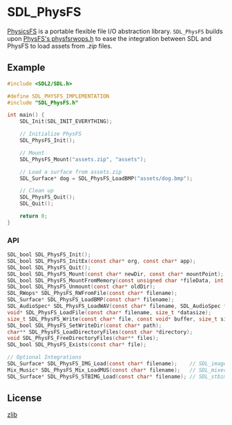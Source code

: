 # SDL_PhysFS

[PhysicsFS](https://github.com/icculus/physfs) is a portable flexible file I/O abstraction library. `SDL_PhysFS` builds upon [PhysFS's physfsrwops.h](https://github.com/icculus/physfs/blob/main/extras/physfsrwops.h) to ease the integration between SDL and PhysFS to load assets from *.zip* files.

## Example

``` c
#include <SDL2/SDL.h>

#define SDL_PHYSFS_IMPLEMENTATION
#include "SDL_PhysFS.h"

int main() {
    SDL_Init(SDL_INIT_EVERYTHING);

    // Initialize PhysFS
    SDL_PhysFS_Init();

    // Mount
    SDL_PhysFS_Mount("assets.zip", "assets");

    // Load a surface from assets.zip
    SDL_Surface* dog = SDL_PhysFS_LoadBMP("assets/dog.bmp");

    // Clean up
    SDL_PhysFS_Quit();
    SDL_Quit();

    return 0;
}
```

### API

``` c
SDL_bool SDL_PhysFS_Init();
SDL_bool SDL_PhysFS_InitEx(const char* org, const char* app);
SDL_bool SDL_PhysFS_Quit();
SDL_bool SDL_PhysFS_Mount(const char* newDir, const char* mountPoint);
SDL_bool SDL_PhysFS_MountFromMemory(const unsigned char *fileData, int dataSize, const char* newDir, const char* mountPoint);
SDL_bool SDL_PhysFS_Unmount(const char* oldDir);
SDL_RWops* SDL_PhysFS_RWFromFile(const char* filename);
SDL_Surface* SDL_PhysFS_LoadBMP(const char* filename);
SDL_AudioSpec* SDL_PhysFS_LoadWAV(const char* filename, SDL_AudioSpec * spec, Uint8 ** audio_buf, Uint32 * audio_len);
void* SDL_PhysFS_LoadFile(const char* filename, size_t *datasize);
size_t SDL_PhysFS_Write(const char* file, const void* buffer, size_t size);
SDL_bool SDL_PhysFS_SetWriteDir(const char* path);
char** SDL_PhysFS_LoadDirectoryFiles(const char *directory);
void SDL_PhysFS_FreeDirectoryFiles(char** files);
SDL_bool SDL_PhysFS_Exists(const char* file);

// Optional Integrations
SDL_Surface* SDL_PhysFS_IMG_Load(const char* filename);    // SDL_image
Mix_Music* SDL_PhysFS_Mix_LoadMUS(const char* filename);   // SDL_mixer
SDL_Surface* SDL_PhysFS_STBIMG_Load(const char* filename); // SDL_stbimage.h
```

## License

[zlib](LICENSE)
